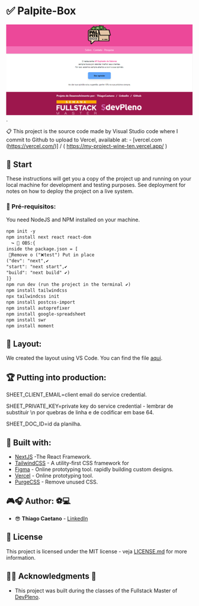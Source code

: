 # ✅ Palpite-Box


![Welcome](/print.png.png?raw=true).

📋 This project is the source code made by Visual Studio code where I commit to Github to upload to Vercel, available at:  - [vercel.com (https://vercel.com/)] / ( https://my-project-wine-ten.vercel.app/ )



## 🎉 Start

These instructions will get you a copy of the project up and running on your local machine for development and testing purposes. See deployment for notes on how to deploy the project on a live system.

### 📝 Pré-requisitos:

You need NodeJS and NPM installed on your machine.

```
npm init -y
npm install next react react-dom 
  ↪ 🛑 OBS:{
inside the package.json = [
 📌Remove o ("❌test") Put in place 
("dev": "next",✔
"start": "next start",✔
"build": "next build" ✔)
]}
npm run dev (run the project in the terminal ✔)
npm install tailwindcss 
npx tailwindcss init
npm install postcss-import
npm install autoprefixer
npm install google-spreadsheet
npm install swr
npm install moment

```

## 📁 Layout:

We created the layout using VS Code. You can find the file [aqui](https://code.visualstudio.com/).

## 🏆 Putting into production:

SHEET_CLIENT_EMAIL=client email do service credential.

SHEET_PRIVATE_KEY=private key do service credential - lembrar de substituir \n por quebras de linha e de codificar em base 64.

SHEET_DOC_ID=id da planilha.

## 📢 Built with:

* [NextJS](https://nextjs.org/) -The React Framework.
* [TailwindCSS](https://tailwindcss.com/) - A utility-first CSS framework for
* [Figma](https://www.figma.com/) - Online prototyping tool.
rapidly building custom designs.
* [Vercel](https://vercel.com/) - Online prototyping tool.
* [PurgeCSS](https://purgecss.com/) - Remove unused CSS. 

## 🎮🎧 Author: ⚽💻 

* 😎 **Thiago Caetano** - [LinkedIn](https://www.linkedin.com/in/thiagocb2-developer-fullstack/)

## 🧾 License

This project is licensed under the MIT license - veja [LICENSE.md](LICENSE.md) for more information.

## 👨‍🎓 Acknowledgments 🎉

* This project was built during the classes of the Fullstack Master of [DevPleno](https://devpleno.com).
